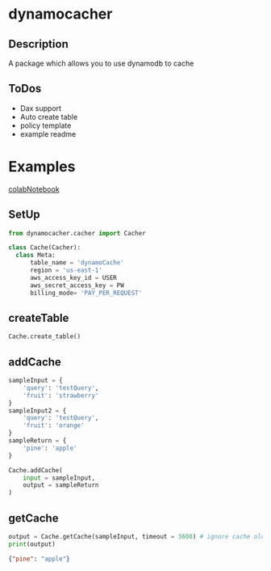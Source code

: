 # dynamocacher
## Description
A package which allows you to use dynamodb to cache 

## ToDos
- Dax support
- Auto create table
- policy template
- example readme



# Examples

[colabNotebook](https://colab.research.google.com/drive/1Uf1deNZ0P1tAiKjeKLs0ErqexYtd1ZGb?usp=sharing)

## SetUp

```python
from dynamocacher.cacher import Cacher

class Cache(Cacher):
  class Meta:
      table_name = 'dynamoCache'
      region = 'us-east-1'
      aws_access_key_id = USER
      aws_secret_access_key = PW
      billing_mode= 'PAY_PER_REQUEST'
```
## createTable
```python
Cache.create_table()
```

## addCache

```python
sampleInput = {
    'query': 'testQuery',
    'fruit': 'strawberry'
}
sampleInput2 = {
    'query': 'testQuery',
    'fruit': 'orange'
}
sampleReturn = {
    'pine': 'apple'
}

Cache.addCache(
    input = sampleInput,
    output = sampleReturn
)

```


## getCache

```python
output = Cache.getCache(sampleInput, timeout = 3600) # ignore cache older than 3600 seconds
print(output)
```

```json
{"pine": "apple"}
```
